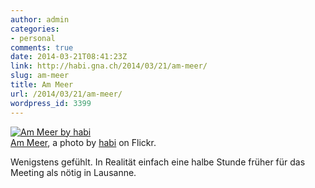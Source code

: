 ```yaml
---
author: admin
categories:
- personal
comments: true
date: 2014-03-21T08:41:23Z
link: http://habi.gna.ch/2014/03/21/am-meer/
slug: am-meer
title: Am Meer
url: /2014/03/21/am-meer/
wordpress_id: 3399
---
```


[![Am Meer by habi](http://farm8.staticflickr.com/7413/13304083795_ced2b8603c.jpg)](http://www.flickr.com/photos/habi/13304083795/)  
[Am Meer](http://www.flickr.com/photos/habi/13304083795/), a photo by [habi](http://www.flickr.com/photos/habi/) on Flickr.



Wenigstens gefühlt. In Realität einfach eine halbe Stunde früher für das Meeting als nötig in Lausanne.
